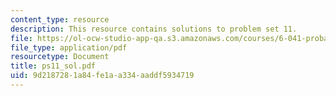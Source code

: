 ```yaml
---
content_type: resource
description: This resource contains solutions to problem set 11.
file: https://ol-ocw-studio-app-qa.s3.amazonaws.com/courses/6-041-probabilistic-systems-analysis-and-applied-probability-spring-2006/9d2187281a84fe1aa334aaddf5934719_ps11_sol.pdf
file_type: application/pdf
resourcetype: Document
title: ps11_sol.pdf
uid: 9d218728-1a84-fe1a-a334-aaddf5934719
---
```

